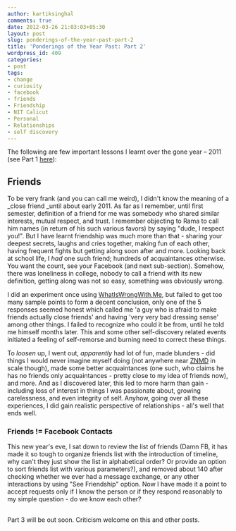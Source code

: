 ```yaml
---
author: kartiksinghal
comments: true
date: 2012-03-26 21:03:03+05:30
layout: post
slug: ponderings-of-the-year-past-part-2
title: 'Ponderings of the Year Past: Part 2'
wordpress_id: 409
categories:
- post
tags:
- change
- curiosity
- facebook
- friends
- Friendship
- NIT Calicut
- Personal
- Relationships
- self discovery
---
```


The following are few important lessons I learnt over the gone year – 2011 (see Part 1 [here](http://k4rtik.wordpress.com/2012/03/27/ponderings-of-the-year-past-part-1/)):


## Friends


To be very frank (and you can call me weird), I didn't know the meaning of a _close friend _until about early 2011. As far as I remember, until first semester, definition of a friend for me was somebody who shared similar interests, mutual respect, and trust. I remember objecting to Rama to call him names (in return of his such various favors) by saying "dude, I respect you!". But I have learnt friendship was much more than that - sharing your deepest secrets, laughs and cries together, making fun of each other, having frequent fights but getting along soon after and more. Looking back at school life, I _had_ one such friend; hundreds of acquaintances otherwise. You want the count, see your Facebook (and next sub-section). Somehow, there was loneliness in college, nobody to call a friend with its new definition, getting along was not so easy, something was obviously wrong.

I did an experiment once using [WhatIsWrongWith.Me](http://whatiswrongwith.me/k4rtik), but failed to get too many sample points to form a decent conclusion, only one of the 5 responses seemed honest which called me 'a guy who is afraid to make friends actually close friends' and having 'very very bad dressing sense' among other things. I failed to recognize who could it be from, until he told me himself months later. This and some other self-discovery related events initiated a feeling of self-remorse and burning need to correct these things.

To _loosen_ up, I went out, _apparently_ had lot of fun, made blunders - did things I would never imagine myself doing (not anywhere near [ZNMD](http://www.rottentomatoes.com/m/zindagi_na_milegi_dobara) in scale though), made some better acquaintances (one such, who claims he has no friends only acquaintances - pretty close to my idea of friends now), and more. And as I discovered later, this led to more harm than gain - including loss of interest in things I was passionate about, growing carelessness, and even integrity of self. Anyhow, going over all these experiences, I did gain realistic perspective of relationships - all's well that ends well.


### Friends != Facebook Contacts


This new year's eve, I sat down to review the list of friends (Damn FB, it has made it so tough to organize friends list with the introduction of timeline, why can't they just show the list in alphabetical order? Or provide an option to sort friends list with various parameters?), and removed about 140 after checking whether we ever had a message exchange, or any other interactions by using "See Friendship" option. Now I have made it a point to accept requests only if I know the person or if they respond reasonably to my simple question - do we know each other?


## 


Part 3 will be out soon. Criticism welcome on this and other posts.
